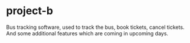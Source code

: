 # project-b
Bus tracking software, used to track the bus, book tickets, cancel tickets. And some additional features which are coming in upcoming days. 
